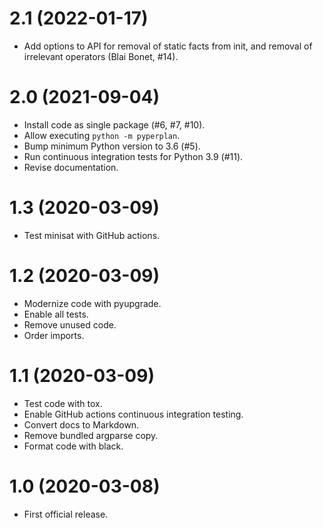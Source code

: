 # 2.1 (2022-01-17)

* Add options to API for removal of static facts from init, and removal of irrelevant operators (Blai Bonet, #14).


# 2.0 (2021-09-04)

* Install code as single package (#6, #7, #10).
* Allow executing `python -m pyperplan`.
* Bump minimum Python version to 3.6 (#5).
* Run continuous integration tests for Python 3.9 (#11).
* Revise documentation.


# 1.3 (2020-03-09)

* Test minisat with GitHub actions.


# 1.2 (2020-03-09)

* Modernize code with pyupgrade.
* Enable all tests.
* Remove unused code.
* Order imports.


# 1.1 (2020-03-09)

* Test code with tox.
* Enable GitHub actions continuous integration testing.
* Convert docs to Markdown.
* Remove bundled argparse copy.
* Format code with black.


# 1.0 (2020-03-08)

* First official release.

